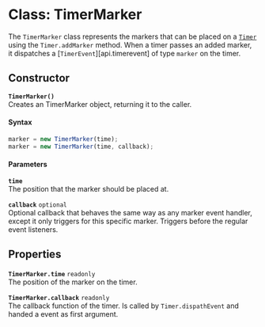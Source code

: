 # Class: TimerMarker
The `TimerMarker` class represents the markers that can be placed on a [`Timer`][api.timer] using the `Timer.addMarker` method. When a timer passes an added marker, it dispatches a [`TimerEvent`][api.timerevent] of type `marker` on the timer.

## Constructor
**`TimerMarker()`**  
Creates an TimerMarker object, returning it to the caller.

#### Syntax
```javascript
marker = new TimerMarker(time);
marker = new TimerMarker(time, callback);
```

#### Parameters
**`time`**  
The position that the marker should be placed at.

**`callback`** `optional`  
Optional callback that behaves the same way as any marker event handler, except it only triggers for this specific marker. Triggers before the regular event listeners.

## Properties
**`TimerMarker.time`** `readonly`  
The position of the marker on the timer.

**`TimerMarker.callback`** `readonly`  
The callback function of the timer. Is called by `Timer.dispathEvent` and handed a event as first argument.





[api.timer]:       Timer.md

